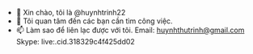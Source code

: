 - 👋 Xin chào, tôi là @huynhtrinh22
- 👀 Tôi quan tâm đến các bạn cần tìm công việc. 
- 📫 Làm sao để liên lạc được với tôi.
Email: huynhthutrinh@gmail.com
Skype: live:.cid.318329c4f425dd02
